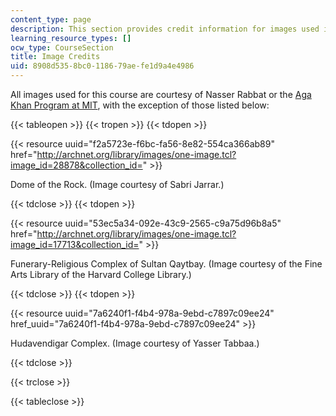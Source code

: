 ```yaml
---
content_type: page
description: This section provides credit information for images used in the course.
learning_resource_types: []
ocw_type: CourseSection
title: Image Credits
uid: 8908d535-8bc0-1186-79ae-fe1d9a4e4986
---
```


All images used for this course are courtesy of Nasser Rabbat or the [Aga Khan Program at MIT](http://akpia.mit.edu/), with the exception of those listed below:

{{< tableopen >}}
{{< tropen >}}
{{< tdopen >}}


{{< resource uuid="f2a5723e-f6bc-fa56-8e82-554ca366ab89" href="http://archnet.org/library/images/one-image.tcl?image_id=28878&collection_id=" >}}

Dome of the Rock. (Image courtesy of Sabri Jarrar.)


{{< tdclose >}}
{{< tdopen >}}


{{< resource uuid="53ec5a34-092e-43c9-2565-c9a75d96b8a5" href="http://archnet.org/library/images/one-image.tcl?image_id=17713&collection_id=" >}}

Funerary-Religious Complex of Sultan Qaytbay. (Image courtesy of the Fine Arts Library of the Harvard College Library.)


{{< tdclose >}}
{{< tdopen >}}


{{< resource uuid="7a6240f1-f4b4-978a-9ebd-c7897c09ee24" href_uuid="7a6240f1-f4b4-978a-9ebd-c7897c09ee24" >}}

Hudavendigar Complex. (Image courtesy of Yasser Tabbaa.)


{{< tdclose >}}

{{< trclose >}}

{{< tableclose >}}